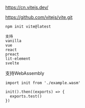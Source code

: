 https://cn.vitejs.dev/

https://github.com/vitejs/vite.git

```
npm init vite@latest

支持
vanilla
vue
react
preact
lit-element
svelte
```



支持WebAssembly

```
import init from './example.wasm'

init().then((exports) => {
  exports.test()
})
```

